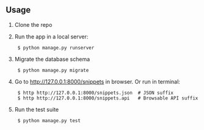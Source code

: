 ## Usage

1. Clone the repo

1. Run the app in a local server:

        $ python manage.py runserver

1. Migrate the database schema

        $ python manage.py migrate

1. Go to http://127.0.0.1:8000/snippets in browser. Or run in terminal:

        $ http http://127.0.0.1:8000/snippets.json  # JSON suffix
        $ http http://127.0.0.1:8000/snippets.api   # Browsable API suffix

1. Run the test suite

        $ python manage.py test
